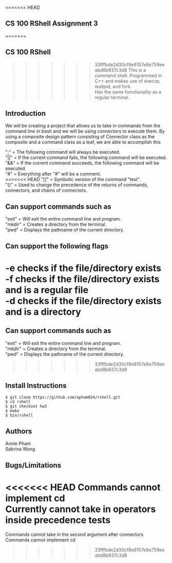 <<<<<<< HEAD
## CS 100 RShell Assignment 3
=======
## CS 100 RShell
>>>>>>> 33fffbde2d30cf8e8157e8e759eeabd8b837c3d8
This is a command shell. Programmed in C++ and makes use of execvp, waitpid, and fork.<br />
Has the same functionality as a regular terminal.

## Introduction
We will be creating a project that allows us to take in commands from the 
command line in bash and we will be using connectors to execute them. By using a composite
design pattern consisting of Connector class as the composite and a command class as a leaf,
we are able to accomplish this

";" = The following command will always be executed.<br />
"||" = If the current command fails, the following command will be executed.<br />
"&&" = If the current command succeeds, the following command will be executed.<br />
"#" = Everything after "#" will be a comment.<br />
<<<<<<< HEAD
"[]" = Symbolic version of the command "test". <br />
"()" = Used to change the precedence of the returns of commands, connectors, and chains of connectors.

## Can support commands such as
"exit" = Will exit the entire command line and program.<br />
"mkdir" = Creates a directory from the terminal.<br />
"pwd" = Displays the pathname of the current directory. <br />

## Can support the following flags
-e	checks if the file/directory exists<br />
-f	checks if the file/directory exists and is a regular file<br />
-d	checks if the file/directory exists and is a directory<br />
=======

## Can support commands such as
"exit" = Will exit the entire command line and program.<br />
"mkdir" = Creates a directory from the terminal.<br />
"pwd" = Displays the pathname of the current directory. <br />
>>>>>>> 33fffbde2d30cf8e8157e8e759eeabd8b837c3d8

## Install Instructions
    $ git clone https://github.com/apham024/rshell.git
    $ cd rshell
    $ git checkout hw3
    $ make
    $ bin/rshell
    
## Authors
Annie Pham <br />
Sabrina Wong
    
## Bugs/Limitations
<<<<<<< HEAD
Commands cannot implement cd <br />
Currently cannot take in operators inside precedence tests 
=======
Commands cannot take in the second argument after connectors <br />
Commands cannot implement cd <br />
>>>>>>> 33fffbde2d30cf8e8157e8e759eeabd8b837c3d8
